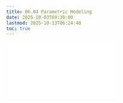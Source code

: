 ```yaml
---
title: 06.04 Parametric Modeling
date: 2025-10-03T09:30:00
lastmod: 2025-10-13T06:24:40
toc: true
---
```


![Link to included file content](../../../../3d-modeling/parametric-modeling.md)
